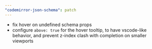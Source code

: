 ```yaml
---
"codemirror-json-schema": patch
---
```


- fix hover on undefined schema props
- configure `above: true` for the hover tooltip, to have vscode-like behavior, and prevent z-index clash with completion on smaller viewports
